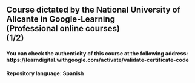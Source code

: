 <h2>Course dictated by the National University of Alicante in Google-Learning
<br>(Professional online courses)</br>
(1/2)
</h2>

<h4>You can check the authenticity of this course at the following address:<br>https://learndigital.withgoogle.com/activate/validate-certificate-code</br></h4>
<b>Repository language: Spanish</b>
